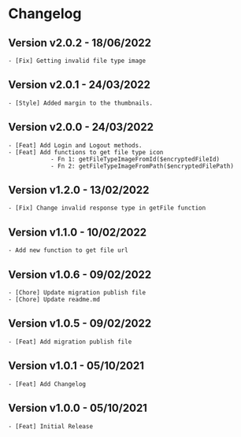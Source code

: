 # Changelog

## Version v2.0.2 - 18/06/2022
    - [Fix] Getting invalid file type image
    
## Version v2.0.1 - 24/03/2022
    - [Style] Added margin to the thumbnails.

## Version v2.0.0 - 24/03/2022
    - [Feat] Add Login and Logout methods.
    - [Feat] Add functions to get file type icon
                - Fn 1: getFileTypeImageFromId($encryptedFileId)
                - Fn 2: getFileTypeImageFromPath($encryptedFilePath)

## Version v1.2.0 - 13/02/2022
    - [Fix] Change invalid response type in getFile function
    
## Version v1.1.0 - 10/02/2022
    - Add new function to get file url
    
## Version v1.0.6 - 09/02/2022
    - [Chore] Update migration publish file
    - [Chore] Update readme.md

## Version v1.0.5 - 09/02/2022
    - [Feat] Add migration publish file

## Version v1.0.1 - 05/10/2021
    - [Feat] Add Changelog

## Version v1.0.0 - 05/10/2021
    - [Feat] Initial Release
